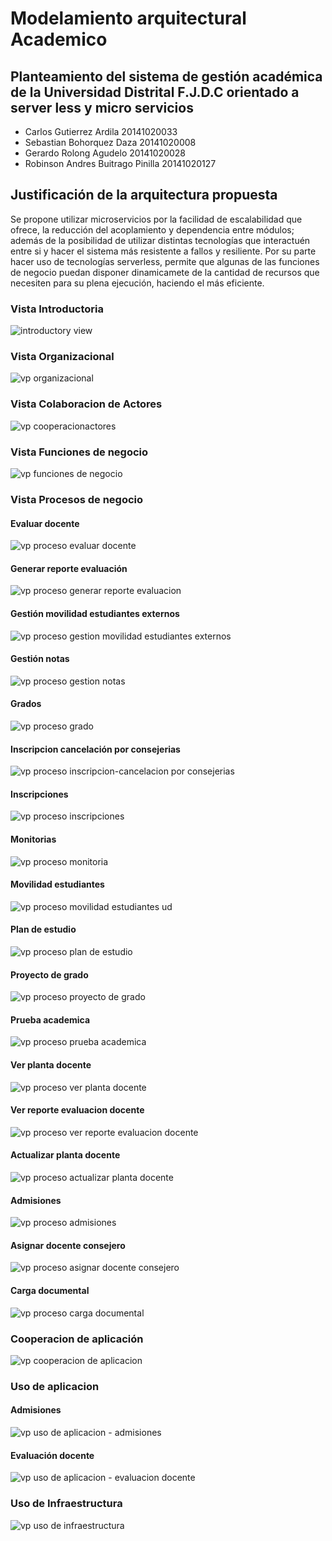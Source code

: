  # Modelamiento arquitectural Academico
 
## Planteamiento del sistema de gestión académica de la Universidad Distrital F.J.D.C orientado a server less y micro servicios


- Carlos Gutierrez Ardila 20141020033
- Sebastian Bohorquez Daza 20141020008
- Gerardo Rolong Agudelo 20141020028
- Robinson Andres Buitrago Pinilla 20141020127


## Justificación de la arquitectura propuesta  

Se propone utilizar microservicios por la facilidad de escalabilidad que ofrece, la reducción del acoplamiento y  dependencia entre módulos; además de la posibilidad de utilizar distintas tecnologías que interactuén entre si y hacer el sistema más resistente a fallos y resiliente. Por su parte hacer uso de tecnologías serverless, permite que algunas de las funciones de negocio puedan disponer dinamicamete de la cantidad de recursos que necesiten para su plena ejecución, haciendo el más eficiente.


 
 ### Vista Introductoria 

![introductory view](https://user-images.githubusercontent.com/24967174/41732042-9a1e820c-7545-11e8-9631-c86efdde9e17.jpg)

### Vista Organizacional

![vp organizacional](https://user-images.githubusercontent.com/24967174/41788943-173d0150-7613-11e8-8ee2-e85ec368c8ad.jpg)

### Vista Colaboracion de Actores

![vp cooperacionactores](https://user-images.githubusercontent.com/24967174/41788825-a3f35e88-7612-11e8-86d6-e461542ef0e6.jpg)

### Vista Funciones de negocio

![vp funciones de negocio](https://user-images.githubusercontent.com/24967174/42462412-d35a4854-8368-11e8-9016-abd81ce8de37.jpg)

### Vista Procesos de negocio

#### Evaluar docente
![vp proceso evaluar docente](https://user-images.githubusercontent.com/24967174/42332169-fa499566-803c-11e8-8b38-4b8423709e06.jpg)
#### Generar reporte evaluación
![vp proceso generar reporte evaluacion](https://user-images.githubusercontent.com/24967174/42332171-fa623c9c-803c-11e8-859d-e0a7be3c1292.jpg)
#### Gestión movilidad estudiantes externos
![vp proceso gestion movilidad estudiantes externos](https://user-images.githubusercontent.com/24967174/42332172-fa7ab56a-803c-11e8-863d-7261176e3445.jpg)
#### Gestión notas
![vp proceso gestion notas](https://user-images.githubusercontent.com/24967174/42332174-fa96041e-803c-11e8-9d1c-d6dd9fe78767.jpg)
#### Grados
![vp proceso grado](https://user-images.githubusercontent.com/24967174/42332175-faae0cd0-803c-11e8-969e-7e091eb87ba3.jpg)
#### Inscripcion cancelación por consejerias
![vp proceso inscripcion-cancelacion por consejerias](https://user-images.githubusercontent.com/24967174/42332176-fac27530-803c-11e8-9239-649fc47e61d8.jpg)
#### Inscripciones
![vp proceso inscripciones](https://user-images.githubusercontent.com/24967174/42332177-fad823b2-803c-11e8-8ce9-13f4207f080a.jpg)
#### Monitorias
![vp proceso monitoria](https://user-images.githubusercontent.com/24967174/42332178-faef299a-803c-11e8-8e13-763815435563.jpg)
#### Movilidad estudiantes
![vp proceso movilidad estudiantes ud](https://user-images.githubusercontent.com/24967174/42332179-fb0445e6-803c-11e8-8fc3-7f7899a3d56d.jpg)
#### Plan de estudio
![vp proceso plan de estudio](https://user-images.githubusercontent.com/24967174/42332180-fb1a341e-803c-11e8-8fdc-f62d9d8e9a40.jpg)
#### Proyecto de grado
![vp proceso proyecto de grado](https://user-images.githubusercontent.com/24967174/42332181-fb300c62-803c-11e8-984f-9100f7bf69de.jpg)
#### Prueba academica
![vp proceso prueba academica](https://user-images.githubusercontent.com/24967174/42332182-fb46e036-803c-11e8-88d8-a5e47347b331.jpg)
#### Ver planta docente
![vp proceso ver planta docente](https://user-images.githubusercontent.com/24967174/42332183-fb5f9766-803c-11e8-8524-4f66fb79cd02.jpg)
#### Ver reporte evaluacion docente
![vp proceso ver reporte evaluacion docente](https://user-images.githubusercontent.com/24967174/42332184-fb760c8a-803c-11e8-8b6d-6fd6ff92a1bb.jpg)
#### Actualizar planta docente
![vp proceso actualizar planta docente](https://user-images.githubusercontent.com/24967174/42332186-fb8eda62-803c-11e8-9c9e-439c52f00575.jpg)
#### Admisiones
![vp proceso admisiones](https://user-images.githubusercontent.com/24967174/42332188-fba9c0a2-803c-11e8-9809-c3083a8819a0.jpg)
#### Asignar docente consejero
![vp proceso asignar docente consejero](https://user-images.githubusercontent.com/24967174/42332189-fbc4da0e-803c-11e8-8a5d-1d7e589e5150.jpg)
#### Carga documental
![vp proceso carga documental](https://user-images.githubusercontent.com/24967174/42332191-fbdc6a84-803c-11e8-8237-dce04a9631be.jpg)

### Cooperacion de aplicación

![vp cooperacion de aplicacion](https://user-images.githubusercontent.com/24967174/42389370-206bffa0-810e-11e8-9660-15db6db06c9a.jpg)
### Uso de aplicacion

#### Admisiones
![vp uso de aplicacion - admisiones](https://user-images.githubusercontent.com/24967174/42389375-23fafc0c-810e-11e8-8b6a-cd922a72b666.jpg)
#### Evaluación docente
![vp uso de aplicacion - evaluacion docente](https://user-images.githubusercontent.com/24967174/42389378-25110bcc-810e-11e8-87c3-d8251dec4e40.jpg)

### Uso de Infraestructura
![vp uso de infraestructura](https://user-images.githubusercontent.com/24967174/42461433-15388d06-8366-11e8-8007-1b84c28eef05.jpg)


